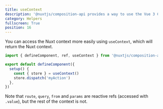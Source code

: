 ```yaml
---
title: useContext
description: '@nuxtjs/composition-api provides a way to use the Vue 3 Composition API with Nuxt-specific features.'
category: Helpers
fullscreen: True
position: 16
---
```


You can access the Nuxt context more easily using `useContext`, which will return the Nuxt context.

```ts
import { defineComponent, ref, useContext } from '@nuxtjs/composition-api'

export default defineComponent({
  setup() {
    const { store } = useContext()
    store.dispatch('myAction')
  },
})
```

<alert type="info">

Note that `route`, `query`, `from` and `params` are reactive refs (accessed with `.value`), but the rest of the context is not.

</alert>
